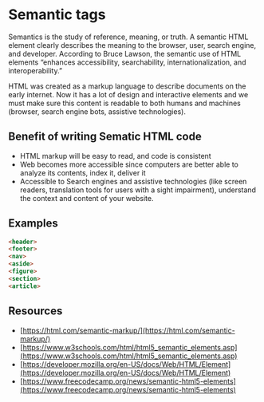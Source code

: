 # Semantic tags
Semantics is the study of reference, meaning, or truth. A semantic HTML element clearly describes the meaning to the browser, user, search engine, and developer. According to Bruce Lawson, the semantic use of HTML elements “enhances accessibility, searchability, internationalization, and interoperability.”

HTML was created as a markup language to describe documents on the early internet. Now it has a lot of design and interactive elements and we must make sure this content is readable to both humans and machines (browser, search engine bots, assistive technologies).

## Benefit of writing Sematic HTML code
- HTML markup will be easy to read, and code is consistent
- Web becomes more accessible since computers are better able to analyze its contents, index it, deliver it
- Accessible to Search engines and assistive technologies (like screen readers, translation tools for users with a sight impairment), understand the context and content of your website.

## Examples
```html
<header> 
<footer>
<nav>
<aside>
<figure>
<section>
<article>
```

## Resources
- [https://html.com/semantic-markup/](https://html.com/semantic-markup/)
- [https://www.w3schools.com/html/html5_semantic_elements.asp](https://www.w3schools.com/html/html5_semantic_elements.asp)
- [https://developer.mozilla.org/en-US/docs/Web/HTML/Element](https://developer.mozilla.org/en-US/docs/Web/HTML/Element)
- [https://www.freecodecamp.org/news/semantic-html5-elements](https://www.freecodecamp.org/news/semantic-html5-elements)
